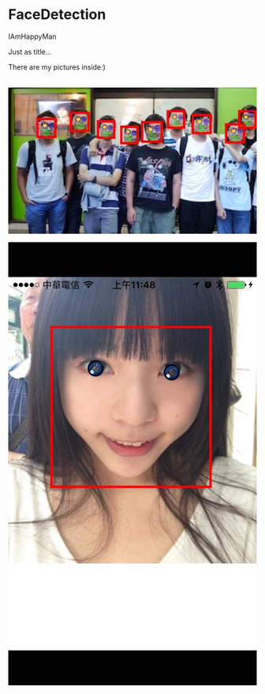 FaceDetection
=============
IAmHappyMan

Just as title...

There are my pictures inside:)

![Brothers](https://github.com/happymanx/FaceDetection/blob/master/Demo/IMG_6694.jpg "Zoakers")

![Sister](https://github.com/happymanx/FaceDetection/blob/master/Demo/IMG_6705.jpg "Zoakers")
